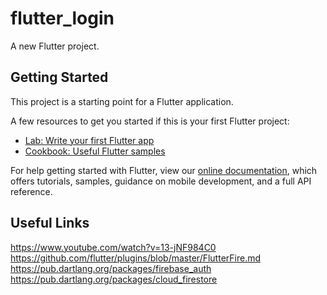 # flutter_login

A new Flutter project.

## Getting Started

This project is a starting point for a Flutter application.

A few resources to get you started if this is your first Flutter project:

- [Lab: Write your first Flutter app](https://flutter.io/docs/get-started/codelab)
- [Cookbook: Useful Flutter samples](https://flutter.io/docs/cookbook)

For help getting started with Flutter, view our 
[online documentation](https://flutter.io/docs), which offers tutorials, 
samples, guidance on mobile development, and a full API reference.

## Useful Links
https://www.youtube.com/watch?v=13-jNF984C0
https://github.com/flutter/plugins/blob/master/FlutterFire.md
https://pub.dartlang.org/packages/firebase_auth
https://pub.dartlang.org/packages/cloud_firestore